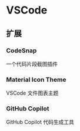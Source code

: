 # VSCode

## 扩展

### CodeSnap

一个代码片段截图插件

### Material Icon Theme

VSCode 文件图表主题

### GitHub Copilot

GitHub Copilot 代码生成工具
